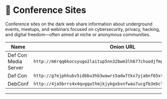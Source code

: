 # 💬 Conference Sites

Conference sites on the dark web share information about underground events, meetups, and webinars focused on cybersecurity, privacy, hacking, and digital freedom—often aimed at niche or anonymous communities.

| Name     | Onion URL                                                                 |
|----------|---------------------------------------------------------------------------|
| Def Con Media Server   | `http://m6rqq6kocsyugo2laitup5nn32bwm3lh677chuodjfmggczoafzwfcad.onion/` |
| Def Con | `http://g7ejphhubv5idbbu3hb3wawrs5adw7tkx7yjabnf65xtzztgg4hcsqqd.onion/` |
| DebConf | `http://4ja5brrs4x4qvgquthmjkjykgxbvnfwau7ucgfb3ebclnkl5cpjyw4yd.onion/` |

---
